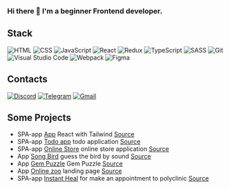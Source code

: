 ### Hi there 👋 I'm a beginner Frontend developer. 


## Stack
![HTML](https://img.shields.io/badge/HTML-D83A56?style=flat-square-endpoint&logo=html5&labelColor=F3F3F3) ![CSS](https://img.shields.io/badge/CSS-2E4C6D?style=flat-square-endpoint&logo=css3) ![JavaScript](https://img.shields.io/badge/JavaScript-5089C6?style=flat-square-endpoint&logo=javascript&logoColor=) ![React](https://img.shields.io/badge/React-2E4C6D?style=flat-square-endpoint&logo=react&logoColor=) ![Redux](https://img.shields.io/badge/Redux-2E4C6D?style=flat-square-endpoint&logo=redux&logoColor=)  ![TypeScript](https://img.shields.io/badge/TypeScript-EEEEEE?style=flat-square-endpoint&logo=typescript&logoColor=) ![SASS](https://img.shields.io/badge/SASS-FEFEFE?style=flat-square-endpoint&logo=sass) ![Git](https://img.shields.io/badge/Git-6E85B2?style=flat-square-endpoint&logo=git&logoColor=) ![Visual Studio Code](https://img.shields.io/badge/Visual_Studio_Code-6E85B2?style=flat-square-endpoint&logo=visualstudiocode&logoColor=blue&labelColor=EADEDE) ![Webpack](https://img.shields.io/badge/Webpack-blue?style=flat-square-endpoint&logo=webpack&labelColor=F3F3F3&logoColor=blue) ![Figma](https://img.shields.io/badge/Figma-892CDC?style=flat-square-endpoint&logo=figma&logoColor=892CDC&labelColor=EADEDE)


## Contacts
[![Discord](https://img.shields.io/badge/Discord-%40haft%233767-blue?style=flat-square-endpoint&logo=discord&logoColor=blue&labelColor=EEEEEE)](https://discordapp.com/users/440611252004323332)  [![Telegram](https://img.shields.io/badge/Telegram-%40VictorMura-blue?style=flat-square-endpoint&logo=telegram&logoColor=blue&labelColor=EEEEEE)](https://t.me/VictorMura) [![Gmail](https://img.shields.io/badge/Gmail-victormura96@gmail.com-red?style=flat-square-endpoint&logo=gmail&logoColor=red&labelColor=FFFFFF)](mailto:victormura96@gmail.com)


## Some Projects
- SPA-app [App](https://itsolutions-test.netlify.app/) React with Tailwind [Source](https://github.com/santaz0r/itsolutions)
- SPA-app [Todo app](https://todosclient.netlify.app/) todo application [Source](https://github.com/santaz0r/todo/tree/develop)
- SPA-app [Online Store](https://santaz0r-te1epuz-online-store.netlify.app/) online store application [Source](https://github.com/santaz0r/online-store/tree/develop)
- App [Song Bird](https://santaz0r.github.io/rss-projects/song-bird/) guess the bird by sound  [Source](https://github.com/santaz0r/rss-projects/tree/song-bird/song-bird)
- App [Gem Puzzle](https://santaz0r.github.io/rss-projects/codejam/) Gem Puzzle  [Source](https://github.com/santaz0r/rss-projects/tree/codejam/codejam)
- App [Online zoo](https://santaz0r.github.io/rss-projects/online-zoo/pages/main/) landing page  [Source](https://github.com/santaz0r/rss-projects/tree/online-zoo/online-zoo)
- SPA-app [Instant Heal](https://rss-instant-heal.netlify.app/) for make an appointment to polyclinic [Source](https://github.com/santaz0r/RS-clone)


<!--
**santaz0r/santaz0r** is a ✨ _special_ ✨ repository because its `README.md` (this file) appears on your GitHub profile.

Here are some ideas to get you started:

- 🔭 I’m currently working on ...
- 🌱 I’m currently learning ...
- 👯 I’m looking to collaborate on ...
- 🤔 I’m looking for help with ...
- 💬 Ask me about ...
- 📫 How to reach me: ...
- 😄 Pronouns: ...
- ⚡ Fun fact: ...
-->
